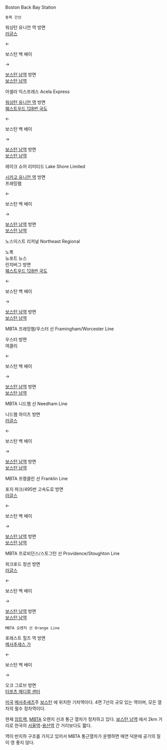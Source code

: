 Boston Back Bay Station

`동북 간선`

워싱턴 유니언 역 방면  
[러글스](%EB%9F%AC%EA%B8%80%EC%8A%A4%20%EC%97%AD.md)

←

보스턴 백 배이

→

[보스턴 남역](%EB%B3%B4%EC%8A%A4%ED%84%B4%20%EB%82%A8%EC%97%AD.md) 방면  
[보스턴 남역](%EB%B3%B4%EC%8A%A4%ED%84%B4%20%EB%82%A8%EC%97%AD.md)

아셀라 익스프레스 Acela Express

[워싱턴 유니언 역](%EC%9B%8C%EC%8B%B1%ED%84%B4%20%EC%9C%A0%EB%8B%88%EC%96%B8%20%EC%97%AD.md) 방면  
[웨스트우드 128번 국도](%EC%9B%A8%EC%8A%A4%ED%8A%B8%EC%9A%B0%EB%93%9C-128%EB%B2%88%20%EA%B5%AD%EB%8F%84%20%EC%97%AD.md)

←

보스턴 백 배이

→

[보스턴 남역](%EB%B3%B4%EC%8A%A4%ED%84%B4%20%EB%82%A8%EC%97%AD.md) 방면  
[보스턴 남역](%EB%B3%B4%EC%8A%A4%ED%84%B4%20%EB%82%A8%EC%97%AD.md)

레이크 쇼어 리미티드 Lake Shore Limited

[시카고 유니언 역](%EC%8B%9C%EC%B9%B4%EA%B3%A0%20%EC%9C%A0%EB%8B%88%EC%96%B8%20%EC%97%AD.md) 방면  
프래밍햄

←

보스턴 백 배이

→

[보스턴 남역](%EB%B3%B4%EC%8A%A4%ED%84%B4%20%EB%82%A8%EC%97%AD.md) 방면  
[보스턴 남역](%EB%B3%B4%EC%8A%A4%ED%84%B4%20%EB%82%A8%EC%97%AD.md)

노스이스트 리저널 Northeast Regional

노폭  
뉴포트 뉴스  
린치버그 방면  
[웨스트우드 128번 국도](%EC%9B%A8%EC%8A%A4%ED%8A%B8%EC%9A%B0%EB%93%9C-128%EB%B2%88%20%EA%B5%AD%EB%8F%84%20%EC%97%AD.md)

←

보스턴 백 배이

→

[보스턴 남역](%EB%B3%B4%EC%8A%A4%ED%84%B4%20%EB%82%A8%EC%97%AD.md) 방면  
[보스턴 남역](%EB%B3%B4%EC%8A%A4%ED%84%B4%20%EB%82%A8%EC%97%AD.md)

MBTA 프래밍햄/우스터 선 Framingham/Worcester Line

우스터 방면  
여클리

←

보스턴 백 배이

→

[보스턴 남역](%EB%B3%B4%EC%8A%A4%ED%84%B4%20%EB%82%A8%EC%97%AD.md) 방면  
[보스턴 남역](%EB%B3%B4%EC%8A%A4%ED%84%B4%20%EB%82%A8%EC%97%AD.md)

MBTA 니드햄 선 Needham Line

니드햄 하이츠 방면  
[러글스](%EB%9F%AC%EA%B8%80%EC%8A%A4%20%EC%97%AD.md)

←

보스턴 백 배이

→

[보스턴 남역](%EB%B3%B4%EC%8A%A4%ED%84%B4%20%EB%82%A8%EC%97%AD.md) 방면  
[보스턴 남역](%EB%B3%B4%EC%8A%A4%ED%84%B4%20%EB%82%A8%EC%97%AD.md)

MBTA 프랭클린 선 Franklin Line

포지 파크/495번 고속도로 방면  
[러글스](%EB%9F%AC%EA%B8%80%EC%8A%A4%20%EC%97%AD.md)

←

보스턴 백 배이

→

[보스턴 남역](%EB%B3%B4%EC%8A%A4%ED%84%B4%20%EB%82%A8%EC%97%AD.md) 방면  
[보스턴 남역](%EB%B3%B4%EC%8A%A4%ED%84%B4%20%EB%82%A8%EC%97%AD.md)

MBTA 프로비던스/스토그턴 선 Providence/Stoughton Line

위크포드 정션 방면  
[러글스](%EB%9F%AC%EA%B8%80%EC%8A%A4%20%EC%97%AD.md)

←

보스턴 백 배이

→

[보스턴 남역](%EB%B3%B4%EC%8A%A4%ED%84%B4%20%EB%82%A8%EC%97%AD.md) 방면  
[보스턴 남역](%EB%B3%B4%EC%8A%A4%ED%84%B4%20%EB%82%A8%EC%97%AD.md)

`MBTA 오렌지 선 Orange Line `

포레스트 힐즈 역 방면  
[메사추세스 가](%EB%A9%94%EC%82%AC%EC%B6%94%EC%84%B8%EC%8A%A4%20%EA%B0%80%20%EC%97%AD.md)

←

보스턴 백 배이

→

오크 그로브 방면  
[터프츠 메디컬 센터](%ED%84%B0%ED%94%84%EC%B8%A0%20%EB%A9%94%EB%94%94%EC%BB%AC%20%EC%84%BC%ED%84%B0%EC%97%AD.md)

[미국](%EB%AF%B8%EA%B5%AD.md)
[메사추세츠](%EB%A9%94%EC%82%AC%EC%B6%94%EC%84%B8%EC%B8%A0.md)주
[보스턴](%EB%B3%B4%EC%8A%A4%ED%84%B4.md) 에 위치한 기차역이다. 4면 7선의 규모 있는 역이며, 모든 열차의
필수 정차역이다.

현재 [암트랙](%EC%95%94%ED%8A%B8%EB%9E%99.md), [MBTA](MBTA.md) 오렌지 선과 통근 열차가
정차하고 있다. [보스턴 남역](%EB%B3%B4%EC%8A%A4%ED%84%B4%20%EB%82%A8%EC%97%AD.md) 에서
2km 거리로 한국의 [서울역](%EC%84%9C%EC%9A%B8%EC%97%AD.md)-[용산역](%EC%9A%A9%EC%82%B0%EC%97%AD.md) 간 거리보다도 짧다.

역이 반지하 구조를 가지고 있어서 MBTA 통근열차가 운행하면 매연 덕분에 공기의 질이 영 좋지 않다.

